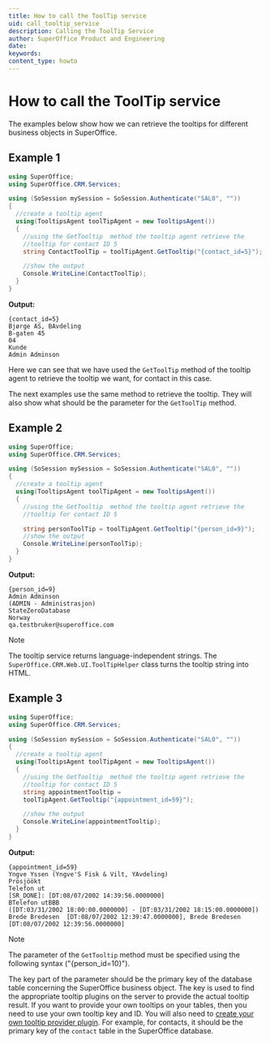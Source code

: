 ```yaml
---
title: How to call the ToolTip service
uid: call_tooltip_service
description: Calling the ToolTip Service
author: SuperOffice Product and Engineering
date:
keywords:
content_type: howto
---
```


# How to call the ToolTip service

The examples below show how we can retrieve the tooltips for different business objects in SuperOffice.

## Example 1

```csharp
using SuperOffice;
using SuperOffice.CRM.Services;

using (SoSession mySession = SoSession.Authenticate("SAL0", ""))
{
  //create a tooltip agent
  using(TooltipsAgent toolTipAgent = new TooltipsAgent())
  {
    //using the GetTooltip  method the tooltip agent retrieve the
    //tooltip for contact ID 5
    string ContactToolTip = toolTipAgent.GetTooltip("{contact_id=5}");

    //show the output
    Console.WriteLine(ContactToolTip);
  }
}
```

**Output:**

```text
{contact_id=5}
Bjørge AS, BAvdeling
B-gaten 45
04
Kunde
Admin Adminson
```

Here we can see that we have used the `GetToolTip` method of the tooltip agent to retrieve the tooltip we want, for contact in this case.

The next examples use the same method to retrieve the tooltip. They will also show what should be the parameter for the `GetToolTip` method.

## Example 2

```csharp
using SuperOffice;
using SuperOffice.CRM.Services;

using (SoSession mySession = SoSession.Authenticate("SAL0", ""))
{
  //create a tooltip agent
  using(TooltipsAgent toolTipAgent = new TooltipsAgent())
  {
    //using the GetTooltip  method the tooltip agent retrieve the
    //tooltip for contact ID 5

    string personToolTip = toolTipAgent.GetTooltip("{person_id=9}");
    //show the output
    Console.WriteLine(personToolTip);
  }
}
```

**Output:**

```text
{person_id=9}
Admin Adminson
(ADMIN - Administrasjon)
StateZeroDatabase
Norway
qa.testbruker@superoffice.com
```

> [!NOTE]
> The tooltip service returns language-independent strings. The `SuperOffice.CRM.Web.UI.ToolTipHelper` class turns the tooltip string into HTML.

## Example 3

```csharp
using SuperOffice;
using SuperOffice.CRM.Services;

using (SoSession mySession = SoSession.Authenticate("SAL0", ""))
{
  //create a tooltip agent
  using(TooltipsAgent toolTipAgent = new TooltipsAgent())
  {
    //using the GetTooltip  method the tooltip agent retrieve the
    //tooltip for contact ID 5
    string appointmentTooltip =
    toolTipAgent.GetTooltip("{appointment_id=59}");

    //show the output
    Console.WriteLine(appointmentTooltip);
  }
}
```

**Output:**

```text
{appointment_id=59}
Yngve Yssen (Yngve'S Fisk & Vilt, YAvdeling)
Prösjöökt
Telefon ut
[SR_DONE]: [DT:08/07/2002 14:39:56.0000000]
BTelefon utBBB
([DT:03/31/2002 18:00:00.0000000] - [DT:03/31/2002 18:15:00.0000000])
Brede Bredesen  [DT:08/07/2002 12:39:47.0000000], Brede Bredesen [DT:08/07/2002 12:39:56.0000000]
```

> [!NOTE]
> The parameter of the `GetTooltip` method must be specified using the following syntax ("{person_id=10}").

The key part of the parameter should be the primary key of the database table concerning the SuperOffice business object. The key is used to find the appropriate tooltip plugins on the server to provide the actual tooltip result. If you want to provide your own tooltips on your tables, then you need to use your own tooltip key and ID. You will also need to [create your own tooltip provider plugin][1]. For example, for contacts, it should be the primary key of the `contact` table in the SuperOffice database.

<!-- Referenced links -->
[1]: create-tooltip-plugin.md
